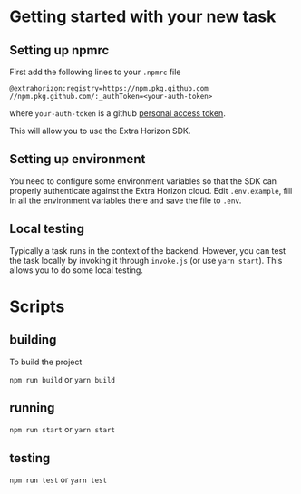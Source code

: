 # Getting started with your new task

## Setting up npmrc
First add the following lines to your `.npmrc` file

```
@extrahorizon:registry=https://npm.pkg.github.com
//npm.pkg.github.com/:_authToken=<your-auth-token>
```

where `your-auth-token` is a github [personal access token](https://docs.github.com/en/authentication/keeping-your-account-and-data-secure/creating-a-personal-access-token).

This will allow you to use the Extra Horizon SDK.

## Setting up environment

You need to configure some environment variables so that the SDK can properly authenticate against the Extra Horizon cloud.
Edit `.env.example`, fill in all the environment variables there and save the file to `.env`.

## Local testing

Typically a task runs in the context of the backend. However, you can test the task locally by invoking it through `invoke.js` (or use `yarn start`). 
This allows you to do some local testing.

# Scripts

## building

To build the project

`npm run build` or `yarn build`

## running

`npm run start` or `yarn start`

## testing

`npm run test` or `yarn test`


